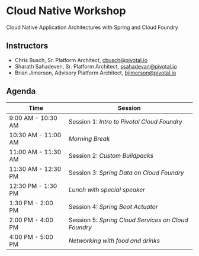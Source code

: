 # Cloud Native Workshop
Cloud Native Application Architectures with Spring and Cloud Foundry

## Instructors
- Chris Busch, Sr. Platform Architect, cbusch@pivotal.io
- Sharath Sahadeven, Sr. Platform Architect, ssahadevan@pivotal.io
- Brian Jimerson, Advisory Platform Architect, bjimerson@pivotal.io

## Agenda

Time | Session
---- | -------
9:00 AM - 10:30 AM | Session 1: _Intro to Pivotal Cloud Foundry_
10:30 AM - 11:00 AM | _Morning Break_
11:00 AM - 11:30 AM | Session 2: _Custom Buildpacks_
11:30 AM - 12:30 PM | Session 3: _Spring Data on Cloud Foundry_
12:30 PM - 1:30 PM | _Lunch with special speaker_
1:30 PM - 2:00 PM | Session 4: _Spring Boot Actuator_
2:00 PM - 4:00 PM | Session 5: _Spring Cloud Services on Cloud Foundry_
4:00 PM - 5:00 PM | _Networking with food and drinks_

This is a _loose_ schedule for the day. We will adjust as necessary based on our pace through the material.

The lectures for this class are intentionally very light and are only intended to set the stage for the hands-on labs.
The overwhelming majority of our time will be spent engaging with the technology directly!

## Getting started

Start by downloading the course materials.  This can be accomplished either through the GitHub website or if you have Git installed, use the following commands:

```
$ git clone https://github.com/cbusch-pivotal/SpringCloudWorkshop
$ cd SpringCloudWorkshop/
$ git fetch --all
```

**Prerequisites**
- [Cloud Foundry CLI](http://info.pivotal.io/p0R00I0eYJ011dAUCN06lR2)
- [Apache Maven](http://info.pivotal.io/HI002010A6ZlRJR1NeU00eC)
- [Gradle](http://info.pivotal.io/j10U0e2NI10Rl06AJCf0R00)
- [Git Client](http://info.pivotal.io/i1RI0AUe6gN00C010l12J0R)
- An IDE, like [Spring Tool Suite](http://info.pivotal.io/f00RC0N0lh01eU21IAJ260R)
- [Java SE Development Kit](http://info.pivotal.io/n0I60i3021AN0JU0le10CRR)

## Course Materials

#### Session 1 [(Slides)](session_01/Session_01.pdf): _Intro to Pivotal Cloud Foundry_
  - [Lab 1 - From Zero to Pushing Your First Application](session_01/lab_01/lab_01.adoc)
  - [Lab 2 - Binding to Cloud Foundry Services](session_01/lab_02/lab_02.adoc)
  - [Lab 3 - Scaling Applications](session_01/lab_03/lab_03.adoc)
  - [Lab 4 - Monitoring Applications](session_01/lab_04/lab_04.adoc)

#### Session 2 [(Slides)](session_02/Session_02.pdf): _Custom Buildpacks_

#### Session 3 [(Slides)](session_03/session_03.pdf): _Spring Data on Cloud Foundry_
  - [Lab 5 - Build a Hypermedia-Driven RESTful Web Service with Spring Data REST](session_03/lab_05/lab_05.adoc)
  - [Lab 6 - Leveraging Spring Cloud Connectors for Service Binding](session_03/lab_06/lab_06.adoc)

#### **Session 4** [(Slides)](session_04/Session_04.pdf): _Spring Boot Actuator_
  - [Lab 7 - Introspection, Monitoring, and Metrics using Spring Boot Actuator](session_04/lab_07/lab_07.adoc)

#### **Session 5** [(Slides)](session_05/Session_05.pdf): _Spring Cloud Services on Cloud Foundry_
  - [Lab 8 - Binding Spring Cloud Services](session_05/lab_08/lab_08.adoc)
  - [Lab 9 - Service Registry](session_05/lab_09/lab_09.adoc)
  - [Lab 10 - Config Server](session_05/lab_10/lab_10.adoc)
  - [Lab 11 - Circuit Breaker Dashboard](session_05/lab_11/lab_11.adoc)
